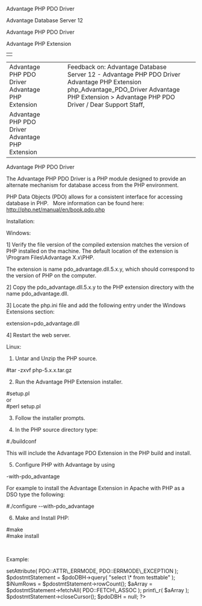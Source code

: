 Advantage PHP PDO Driver




Advantage Database Server 12  

Advantage PHP PDO Driver

Advantage PHP Extension

|  |
| --- |
|  |

|  |  |  |  |  |
| --- | --- | --- | --- | --- |
| Advantage PHP PDO Driver  Advantage PHP Extension |  |  | Feedback on: Advantage Database Server 12 - Advantage PHP PDO Driver Advantage PHP Extension php\_Advantage\_PDO\_Driver Advantage PHP Extension > Advantage PHP PDO Driver / Dear Support Staff, |  |
| Advantage PHP PDO Driver  Advantage PHP Extension |  |  |  |  |

Advantage PHP PDO Driver

The Advantage PHP PDO Driver is a PHP module designed to provide an alternate mechanism for database access from the PHP environment.

PHP Data Objects (PDO) allows for a consistent interface for accessing database in PHP.   More information can be found here: <http://php.net/manual/en/book.pdo.php>

Installation:

Windows:

1] Verify the file version of the compiled extension matches the version of PHP installed on the machine. The default location of the extension is \Program Files\Advantage X.x\PHP\.

The extension is name pdo\_advantage.dll.5.x.y, which should correspond to the version of PHP on the computer.

2] Copy the pdo\_advantage.dll.5.x.y to the PHP extension directory with the name pdo\_advantage.dll.

3] Locate the php.ini file and add the following entry under the Windows Extensions section:

extension=pdo\_advantage.dll

4] Restart the web server.

Linux:

1) Untar and Unzip the PHP source.

#tar -zxvf php-5.x.x.tar.gz

2) Run the Advantage PHP Extension installer.

#setup.pl  
or  
#perl setup.pl

3) Follow the installer prompts.

4) In the PHP source directory type:

#./buildconf

This will include the Advantage PDO Extension in the PHP build and install.

5) Configure PHP with Advantage by using

-with-pdo\_advantage

For example to install the Advantage Extension in Apache with PHP as a DSO type the following:

#./configure --with-pdo\_advantage

6) Make and Install PHP:

#make  
#make install

 

Example:

<?PHP

$pdoDBH = new PDO( "advantage:Data Source=//server:6262/share/;ServerType=Remote;" );

$pdoDBH->setAttribute( PDO::ATTR\_ERRMODE, PDO::ERRMODE\_EXCEPTION );

$pdostmtStatement = $pdoDBH->query( "select \* from testtable" );

$iNumRows = $pdostmtStatement->rowCount();

$aArray = $pdostmtStatement->fetchAll( PDO::FETCH\_ASSOC );

print\_r( $aArray );

$pdostmtStatement->closeCursor();

$pdoDBH = null;

?>
